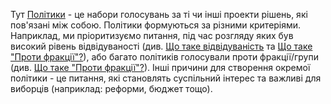 Тут [Політики](/policies) - це набори голосувань за ті чи інші проекти рішень, які пов'язані між собою.
Політики формуються за різними критеріями.  Наприклад, ми пріоритизуємо питання, під час розгляду яких був високий
рівень відвідуваності (див. [Що таке відвідуваність](#attendance) та [Що таке "Проти фракції"?](#rebel)),
або багато політиків голосували проти фракції/групи (див. [Що таке "Проти фракції"?](#rebel)). Інші причини для створення
окремої політики -  це питання, які становлять суспільний інтерес та важливі для виборців
(наприклад: реформи, бюджет тощо).
